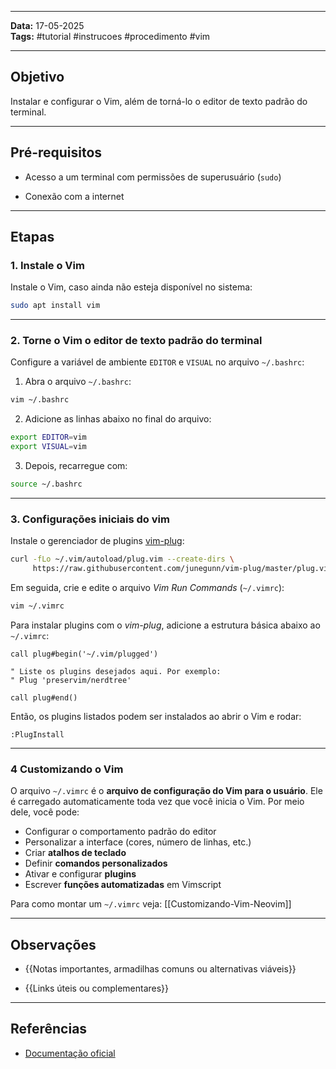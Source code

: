 
---

**Data:** 17-05-2025  
**Tags:** #tutorial #instrucoes #procedimento #vim

---

## Objetivo


Instalar e configurar o Vim, além de torná-lo o editor de texto padrão do terminal.

---

## Pré-requisitos

- Acesso a um terminal com permissões de superusuário (`sudo`)
    
- Conexão com a internet

---

## Etapas

### 1. Instale o Vim

Instale o Vim, caso ainda não esteja disponível no sistema:

```bash
sudo apt install vim
```

---

### 2. Torne o Vim o editor de texto padrão do terminal

Configure a variável de ambiente `EDITOR` e `VISUAL` no arquivo `~/.bashrc`:

1. Abra o arquivo `~/.bashrc`:

```bash
vim ~/.bashrc
```

2. Adicione as linhas abaixo no final do arquivo:

```bash
export EDITOR=vim
export VISUAL=vim
```

3. Depois, recarregue com:

```bash
source ~/.bashrc
``` 

---

### 3. Configurações iniciais do vim

Instale o gerenciador de plugins [vim-plug](https://github.com/junegunn/vim-plug):

```bash
curl -fLo ~/.vim/autoload/plug.vim --create-dirs \
     https://raw.githubusercontent.com/junegunn/vim-plug/master/plug.vim
```

Em seguida, crie e edite o arquivo *Vim Run Commands* (`~/.vimrc`):

```bash
vim ~/.vimrc
```

Para instalar plugins com o _vim-plug_, adicione a estrutura básica abaixo ao `~/.vimrc`:

```vim
call plug#begin('~/.vim/plugged')

" Liste os plugins desejados aqui. Por exemplo:
" Plug 'preservim/nerdtree'

call plug#end()
```

Então, os plugins listados podem ser instalados ao abrir o Vim e rodar:

```vim
:PlugInstall
```

---

### 4 Customizando o Vim


O arquivo `~/.vimrc` é o **arquivo de configuração do Vim para o usuário**. Ele é carregado automaticamente toda vez que você inicia o Vim. Por meio dele, você pode:

* Configurar o comportamento padrão do editor
* Personalizar a interface (cores, número de linhas, etc.)
* Criar **atalhos de teclado**
* Definir **comandos personalizados**
* Ativar e configurar **plugins**
* Escrever **funções automatizadas** em Vimscript

Para como montar um `~/.vimrc` veja: [[Customizando-Vim-Neovim]]

---

## Observações

- {{Notas importantes, armadilhas comuns ou alternativas viáveis}}
    
- {{Links úteis ou complementares}}
    

---

## Referências

- [Documentação oficial](https://www.vim.org/docs.php) 